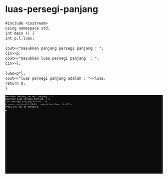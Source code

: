 # luas-persegi-panjang

    #include <iostream>
    using namespace std;
    int main () {
    int p,l,luas;

    cout<<"masukkan panjang persegi panjang : ";
    cin>>p;
    cout<<"masukkan luas persegi panjang  : ";
    cin>>l;

    luas=p*l;
    cout<<"luas persegi panjang adalah : "<<luas;
    return 0;
    }
    
    

![img](https://raw.githubusercontent.com/VIKTORKEVIN/luas-persegi-panjang/master/luas%20persegi%20panjang.png)

